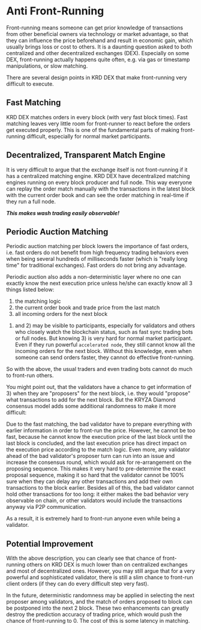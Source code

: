 # Anti Front-Running

Front-running means someone can get prior knowledge of transactions from other beneficial owners via technology or market advantage, so that they can influence the price beforehand and result in economic gain, which usually brings loss or cost to others. It is a daunting question asked to both centralized and other decentralized exchanges (DEX). Especially on some DEX, front-running actually happens quite often, e.g. via gas or timestamp manipulations, or slow matching.

There are several design points in KRD DEX that make front-running very difficult to execute.

## Fast Matching
KRD DEX matches orders in every block (with very fast block times). Fast matching leaves very little room for front-runner to react before the orders get executed properly. This is one of the fundamental parts of making front-running difficult, especially for normal market participants.

## Decentralized, Transparent Match Engine
It is very difficult to argue that the exchange itself is not front-running if it has a centralized matching engine. KRD DEX have decentralized matching engines running on every block producer and full node. This way everyone can replay the order match manually with the transactions in the latest block with the current order book and can see the order matching in real-time if they run a full node.

**_This makes wash trading easily observable!_**

## Periodic Auction Matching
Periodic auction matching per block lowers the importance of fast orders, i.e. fast orders do not benefit from high frequency trading behaviors even when being several hundreds of milliseconds faster (which is "really long time" for traditional exchanges).
Fast orders do not bring any advantage.

Periodic auction also adds a non-deterministic layer where no one can exactly know the next execution price unless he/she can exactly know all 3 things listed below:

1. the matching logic
2. the current order book and trade price from the last match
3. all incoming orders for the next block

1) and 2) may be visible to participants, especially for validators and others who closely watch the blockchain status, such as fast sync trading bots or full nodes.
But knowing 3) is very hard for normal market participant. Even if they run powerful `accelerated node`, they still cannot know all the incoming orders for the next block. Without this knowledge, even when someone can send orders faster, they cannot do effective front-running.

So with the above, the usual traders and even trading bots cannot do much to front-run others.

You might point out, that the validators have a chance to get information of 3) when they are "proposers" for the next block, i.e. they would "propose" what transactions to add for the next block. But the KRYZA Diamond consensus model adds some additional randomness to make it more difficult:

Due to the fast matching, the bad validator have to prepare everything with earlier information in order to front-run the price. However, he cannot be too fast, because he cannot know the execution price of the last block until the last block is concluded, and the last execution price has direct impact on the execution price according to the match logic. Even more, any validator ahead of the bad validator's proposer turn can run into an issue and increase the consensus round, which would ask for re-arrangement on the proposing sequence. This makes it very hard to pre-determine the exact proposal sequence, making it so hard that the validator cannot be 100% sure when they can delay any other transactions and add their own transactions to the block earlier. Besides all of this, the bad validator cannot hold other transactions for too long: it either makes the bad behavior very observable on chain, or other validators would include the transactions anyway via P2P communication.

As a result, it is extremely hard to front-run anyone even while being a validator.

## Potential Improvement
With the above description, you can clearly see that chance of front-running others on KRD DEX is much lower than on centralized exchanges and most of decentralized ones. However, you may still argue that for a very powerful and sophisticated validator, there is still a slim chance to front-run client orders (if they can do every difficult step very fast).

In the future, deterministic randomness may be applied in selecting the next proposer among validators, and the match of orders proposed to block can be postponed into the next 2 block. These two enhancements can greatly destroy the prediction accuracy of trading price, which would push the chance of front-running to 0. The cost of this is some latency in matching.


